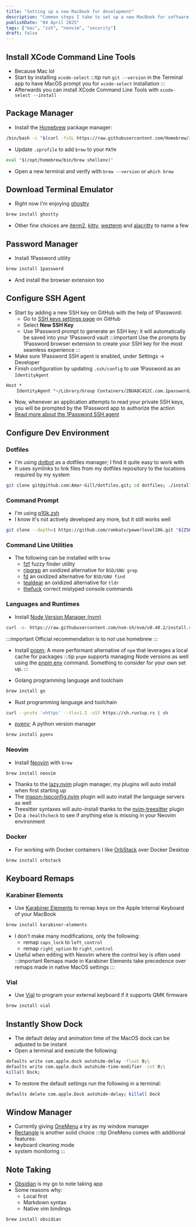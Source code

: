 ```yaml
---
title: "Setting up a new MacBook for development"
description: "Common steps I take to set up a new MacBook for software development"
publishDate: "04 April 2025"
tags: ["mac", "zsh", "neovim", "security"]
draft: false
---
```

## Install XCode Command Line Tools
- Because Mac lol
- Start by installing `xcode-select`
:::tip
run `git --version` in the Terminal app to have MacOS prompt you for `xcode-select` installation
:::
- Afterwards you can install XCode Command Line Tools with `xcode-select --install`

## Package Manager
- Install the [Homebrew](https://brew.sh/) package manager:

```zsh
/bin/bash -c "$(curl -fsSL https://raw.githubusercontent.com/Homebrew/install/HEAD/install.sh)"
```
- Update `.zprofile` to add `brew` to your `PATH`

```zsh title=".zprofile" ins={1}
eval "$(/opt/homebrew/bin/brew shellenv)"
```
- Open a new terminal and verify with `brew --version` or `which brew`

## Download Terminal Emulator
- Right now I'm enjoying [ghostty](https://ghostty.org/)
```zsh
brew install ghostty
```
- Other fine choices are [iterm2](https://iterm2.com/), [kitty](https://sw.kovidgoyal.net/kitty/), [wezterm](https://wezterm.org/) and [alacritty](https://alacritty.org/) to name a few

## Password Manager
- Install 1Password utility
```zsh
brew install 1password
```
- And install the browser extension too

## Configure SSH Agent
- Start by adding a new SSH key on GitHub with the help of 1Password:
  - Go to [SSH keys settings page](https://github.com/settings/keys) on GitHub
  - Select **New SSH Key**
  - Use 1Password prompt to generate an SSH key; it will automatically be saved into your 1Password vault
:::important
 Use the prompts by 1Password browser extension to create your SSH key for the most seamless experience
:::
- Make sure 1Password SSH agent is enabled, under Settings -> Developer
- Finish configuration by updating `.ssh/config` to use 1Password as an `IdentityAgent`
```txt title=".ssh/config"
Host *
	IdentityAgent "~/Library/Group Containers/2BUA8C4S2C.com.1password/t/agent.sock"
```
- Now, whenever an application attempts to read your private SSH keys, you will be prompted by the 1Password app to authorize the action
- [Read more about the 1Password SSH agent](https://developer.1password.com/docs/ssh/get-started)

## Configure Dev Environment
### Dotfiles
- I'm using [dotbot](https://github.com/anishathalye/dotbot) as a dotfiles manager; I find it quite easy to work with
- It uses symlinks to link files from my dotfiles repository to the locations required by my system
```zsh
git clone git@github.com:Amar-Gill/dotfiles.git; cd dotfiles; ./install
```

### Command Prompt
- I'm using [p10k.zsh](https://github.com/romkatv/powerlevel10k)
- I know it's not actively developed any more, but it still works well
```zsh
git clone --depth=1 https://github.com/romkatv/powerlevel10k.git "${ZSH_CUSTOM:-$HOME/.oh-my-zsh/custom}/themes/powerlevel10k"
```

### Command Line Utilities
- The following can be installed with `brew`
  - [fzf](https://github.com/junegunn/fzf) fuzzy finder utility
  - [ripgrep](https://github.com/BurntSushi/ripgrep) an oxidized alternative for `BSD/GNU grep`
  - [fd](https://github.com/sharkdp/fd) an oxidized alternative for `BSD/GNU find`
  - [tealdear](https://github.com/tealdeer-rs/tealdeer) an oxidized alternative for `tldr`
  - [thefuck](https://github.com/nvbn/thefuck) correct mistyped console commands

### Languages and Runtimes
- Install [Node Version Manager (nvm)](https://github.com/nvm-sh/nvm)
```zsh
curl -o- https://raw.githubusercontent.com/nvm-sh/nvm/v0.40.2/install.sh | bash
```
:::important
Official recommendation is to *not* use homebrew
:::

- Install [pnpm](https://pnpm.io/); A more performant alternative of `npm` that leverages a local cache for packages
:::tip
`pnpm` supports managing Node versions as well using the [pnpm env](https://pnpm.io/cli/env) command. Something to consider for your own set up.
:::

- Golang programming language and toolchain
```zsh
brew install go
```

- Rust programming language and toolchain
```zsh
curl --proto '=https' --tlsv1.2 -sSf https://sh.rustup.rs | sh
```

- [pyenv](https://github.com/pyenv/pyenv); A python version manager
```zsh
brew install pyenv
```

### Neovim
- Install [Neovim](https://neovim.io/) with `brew`
```zsh
brew install neovim
```
- Thanks to the [lazy.nvim](https://github.com/folke/lazy.nvim) plugin manager, my plugins will auto install when first starting up
- The [mason-lspconfig.nvim](https://github.com/williamboman/mason-lspconfig.nvim) plugin will auto install the language servers as well
- Treesitter syntaxes will auto-install thanks to the [nvim-treesitter](https://github.com/nvim-treesitter/nvim-treesitter) plugin
- Do a `:healthcheck` to see if anything else is missing in your Neovim environment

### Docker
- For working with Docker containers I like [OrbStack](https://orbstack.dev/) over Docker Desktop
```zsh
brew install orbstack
```

## Keyboard Remaps
### Karabiner Elements
- Use [Karabiner Elements](https://karabiner-elements.pqrs.org/) to remap keys on the Apple Internal Keyboard of your MacBook
```zsh
brew install karabiner-elements
```
- I don't make many modifications, only the following:
  - remap `caps_lock` to `left_control`
  - remap `right_option` to `right_control`
- Useful when editing with Neovim where the control key is often used
:::important
Remaps made in Karabiner Elements take precedence over remaps made in native MacOS settings
:::

### Vial
- Use [Vial](https://get.vial.today/) to program your external keyboard if it supports QMK firmware
```zsh
brew install vial
```

## Instantly Show Dock
- The default delay and animation time of the MacOS dock can be adjusted to be instant
- Open a terminal and execute the following:
```zsh
defaults write com.apple.dock autohide-delay -float 0;\
defaults write com.apple.dock autohide-time-modifier -int 0;\
killall Dock;
```
- To restore the default settings run the following in a terminal:
```zsh
defaults delete com.apple.Dock autohide-delay; killall Dock
```

## Window Manager
- Currently giving [OneMenu](https://www.withmarko.com/one-menu) a try as my window manager
- [Rectangle](https://rectangleapp.com/) is another solid choice
:::tip
OneMenu comes with additional features:
- keyboard cleaning mode
- system monitoring
:::

## Note Taking
- [Obsidian](https://obsidian.md/) is my go to note taking app
- Some reasons why:
  - Local first
  - Markdown syntax
  - Native vim bindings
```zsh
brew install obsidian
```
